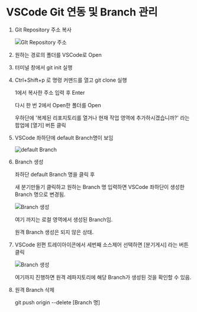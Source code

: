 # VSCode Git 연동 및 Branch 관리

1.  Git Repository 주소 복사

    ![GIt Repository 주소](https://user-images.githubusercontent.com/97032125/166873839-30eb3eb5-6186-48fb-a01d-2066c2c0f26f.png)

2.  원하는 경로의 폴더를 VSCode로 Open

3.  터미널 창에서 git init 실행

4.  Ctrl+Shift+p 로 명령 커맨드를 열고 git clone 실행

    1에서 복사한 주소 입력 후 Enter

    다시 한 번 2에서 Open한 폴더를 Open

    우하단에 '복제된 리포지토리를 열거나 현재 작업 영역에 추가하시겠습니까?' 라는 팝업에 [열기] 버튼 클릭

5. VSCode 좌하단에 default Branch명이 보임

    ![default Branch](https://user-images.githubusercontent.com/97032125/166874152-d3134b45-2619-4124-8a1b-80b53aa4e2e3.png)


6.  Branch 생성

    좌하단 default Branch 명을 클릭 후

    새 분기만들기 클릭하고 원하는 Branch 명 입력하면 VSCode 좌하단이 생성한 Branch 명으로 변경됨.

    ![Branch 생성](https://user-images.githubusercontent.com/97032125/166874616-2f30b8ba-91cb-489e-8d6e-530590a27c86.png)

    여기 까지는 로컬 영역에서 생성된 Branch임.

    원격 Branch 생성은 되지 않은 상태.


7.  VSCode 왼편 트레이아이콘에서 세번째 소스제어 선택하면 [분기게시] 라는 버튼 클릭

    ![Branch 생성](https://user-images.githubusercontent.com/97032125/166876222-eee653ed-4c07-40db-b6b0-0097bceb61d5.png)

    여기까지 진행하면 원격 레파지토리에 해당 Branch가 생성된 것을 확인할 수 있음.

8.  원격 Branch 삭제

    git push origin --delete [Branch 명] 
